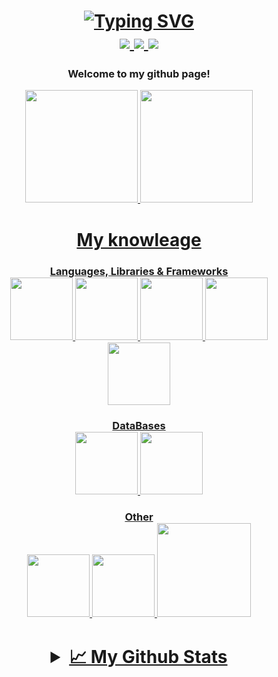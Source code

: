 <div align="center">
  <h1>
    <a href="https://git.io/typing-svg"><img src="https://readme-typing-svg.demolab.com?font=Crimson+Text&weight=600&size=30&pause=1000&color=000000&center=true&vCenter=true&multiline=true&width=800&height=60&lines=%F0%9F%91%8B+Hi%2C+it's+Valentyna+Boiko." alt="Typing SVG" /></a>
    <div>
       <a href="https://www.linkedin.com/in/boikov-tyna/">
          <img src="https://img.shields.io/badge/-Linkedin-blue?style=flat-square&logo=linkedin">
       </a>
       <a href="https://t.me/V_tynaB">
          <img src="https://img.shields.io/badge/-Telegram-%232AABEE?style=flat-square&logo=telegram">
       </a>
       <a href="mailto:boiko.vtyna@gmail.com">
          <img src="https://img.shields.io/badge/-Email-%23c792ea?style=flat-square&logo=gmail&logoColor=white">
       </a>
    </div> 
  </h1>
  <h3> Welcome to my github page!</h3>
</div>

<div align="center">
  <a href="https://github.com/V-tyna">
    <img height="180em" src="http://github-profile-summary-cards.vercel.app/api/cards/repos-per-language?username=V-tyna&theme=tokyonight"/>
  <img height="180em" src="https://github-readme-stats.vercel.app/api/top-langs/?username=V-tyna&layout=compact&langs_count=7&theme=tokyonight"/>
</div>

<div align="center">
  <h1> My knowleage</h1>
  <h3> Languages, Libraries & Frameworks
  <div>
    <img src="https://media.giphy.com/media/ln7z2eWriiQAllfVcn/giphy.gif" width="100">
    <img src="https://w7.pngwing.com/pngs/915/519/png-transparent-typescript-hd-logo-thumbnail.png" width="100">
    <img src="https://media2.giphy.com/media/v1.Y2lkPTc5MGI3NjExZDliYjRkYzQ0OTI0MGVlYzg5YzI0NmJmOTAzZGU2NmU5MWNhNzdiNCZjdD1z/XEDIHHp3i8bVoEdxd7/giphy.gif" width="100">
    <img src="https://i.giphy.com/media/eNAsjO55tPbgaor7ma/giphy.webp" width="100">
    <img src="https://i.giphy.com/media/kdFc8fubgS31b8DsVu/giphy.webp" width="100">
  </div>
  <h3> DataBases
  <div>
    <img src="https://media4.giphy.com/media/v1.Y2lkPTc5MGI3NjExMWM4ZjYxMjYxMTMwOWE0OTI2YjY3MjgyN2U2NTFjMGE1MzZiNmZhNSZjdD1z/tAjb5pyCEBhEb8jWxC/giphy.gif" width="100">
    <img src="https://i.giphy.com/media/Ri2TUcKlaOcaDBxFpY/200w.webp" width="100">
  </div>
     <h3> Other
  <div>
    <img src="https://media.giphy.com/media/fsEaZldNC8A1PJ3mwp/giphy.gif" width="100">
    <img src="https://media.giphy.com/media/XAxylRMCdpbEWUAvr8/giphy.gif" width="100">
    <img src="https://media.giphy.com/media/kH1DBkPNyZPOk0BxrM/giphy.gif" width="150">
  </div>
</div>
    
<div align="center">
<h1><details>
  <summary>📈 My Github Stats</summary>
<br>

  ![](http://github-profile-summary-cards.vercel.app/api/cards/profile-details?username=V-tyna&theme=tokyonight) 

  ![](http://github-profile-summary-cards.vercel.app/api/cards/repos-per-language?username=V-tyna&theme=tokyonight) 
  ![](http://github-profile-summary-cards.vercel.app/api/cards/most-commit-language?username=V-tyna&theme=tokyonight)

  ![](http://github-profile-summary-cards.vercel.app/api/cards/stats?username=V-tyna&theme=tokyonight)
  ![](http://github-profile-summary-cards.vercel.app/api/cards/productive-time?username=V-tyna&theme=tokyonight&utcOffset=2)
<br>

</details></h1>
</div>
